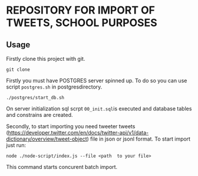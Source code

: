 # REPOSITORY FOR IMPORT OF TWEETS, SCHOOL PURPOSES

## Usage

Firstly  clone this project with git. 

```
git clone
```

Firstly you must have POSTGRES server spinned up. To do so you can use script `postgres.sh` in postgresdirectory. 

```
./postgres/start_db.sh
```

On server initialization sql scrpt `00_init.sql`is executed and database tables and constrains are created. 

Secondly, to start importing you need tweeter tweets (https://developer.twitter.com/en/docs/twitter-api/v1/data-dictionary/overview/tweet-object)
 file in json or jsonl format. To start import just run: 

```
node ./node-script/index.js --file <path  to your file>
```

This command starts concurent batch import.

